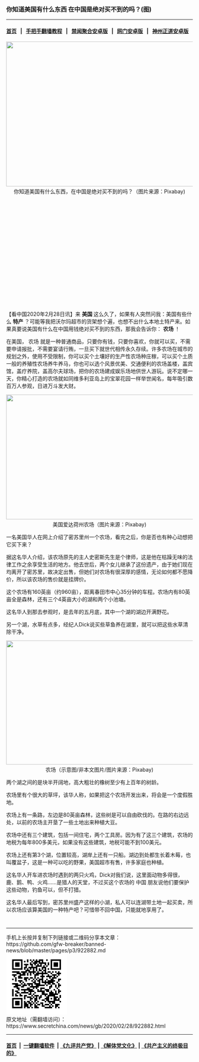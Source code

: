 ### 你知道美国有什么东西 在中国是绝对买不到的吗？(图)
------------------------

#### [首页](https://github.com/gfw-breaker/banned-news/blob/master/README.md) &nbsp;&nbsp;|&nbsp;&nbsp; [手把手翻墙教程](https://github.com/gfw-breaker/guides/wiki) &nbsp;&nbsp;|&nbsp;&nbsp; [禁闻聚合安卓版](https://github.com/gfw-breaker/bn-android) &nbsp;&nbsp;|&nbsp;&nbsp; [网门安卓版](https://github.com/oGate2/oGate) &nbsp;&nbsp;|&nbsp;&nbsp; [神州正道安卓版](https://github.com/SzzdOgate/update) 



<div class="article_right" style="fone-color:#000">
 <p style="text-align: center;">
  <img alt="" src="//img3.secretchina.com/pic/2020/2-13/p2626202a597975599-ss.jpg" style="height:391px; width:600px"/>
  <br>
   你知道美国有什么东西，在中国是绝对买不到的吗？（图片来源：Pixabay)
   <span id="hideid" name="hideid" style="color:red;display:none;">
    <span href="https://www.secretchina.com">
    </span>
   </span>
  </br>
 </p>
 <div id="txt-mid1-t21-2017">
  <ins class="adsbygoogle" data-ad-client="ca-pub-1276641434651360" data-ad-slot="2451032099" style="display:inline-block;width:336px;height:280px">
  </ins>
  <div id="SC-22xxx">
  </div>
 </div>
 <p>
  【看中国2020年2月28日讯】来
  <strong>
   <span href="https://www.secretchina.com/news/gb/tag/美国" target="_blank">
    美国
   </span>
  </strong>
  这么久了，如果有人突然问我：美国有些什么
  <strong>
   特产
  </strong>
  ？可能等我把沃尔玛超市的货架想个遍，也想不出什么本地土特产来。如果真要说美国有什么在中国用钱绝对买不到的东西，那我会告诉你：
  <strong>
   农场
  </strong>
  ！
  <span id="hideid" name="hideid" style="color:red;display:none;">
   <span href="https://www.secretchina.com">
   </span>
  </span>
 </p>
 <p>
  在美国，
  <span href="https://www.secretchina.com/news/gb/tag/农场" target="_blank">
   农场
  </span>
  就是一种普通商品，只要你有钱，只要你喜欢，你就可以买，不需要申请报批，不需要宴请行贿，一旦买下就世代相传永久存续。许多农场在城市的规划之外，使用不受限制，你可以买个土壤好的生产性农场种庄稼，可以买个土质一般的养殖性农场养牛养马，你也可以选个风景优美、交通便利的农场盖楼，盖宾馆，盖疗养院，盖高尔夫球场，把你的农场建成娱乐场地供世人游玩。说不定哪一天，你精心打造的农场就如同维多利亚岛上的宝翠花园一样举世闻名，每年吸引数百万人参观，日进万斗发大财。
 </p>
 <p style="text-align:center">
  <img alt="" src="http://img2.secretchina.com/pic/2019/5-7/p2419342a730763821-ss.jpg" style="height:337px; width:600px"/>
  <br>
   美国爱达荷州农场（图片来源：Pixabay)
  </br>
 </p>
 <p>
  一名美国华人在网上介绍了密苏里州一个农场，看完之后，你是否也有种心动想把它买下来？
 </p>
 <p>
  据这名华人介绍，该农场原先的主人史密斯先生是个律师，这是他在枯躁无味的法律工作之余享受生活的地方。他去世后，两个女儿继承了这份遗产，由于她们现在均离开了密苏里，故决定出售，但她们对农场有很深厚的感情，无论如何都不愿降价，所以该农场的售价就是挂牌价。
 </p>
 <p>
  这个农场有160英亩（约960亩），距离春田市中心35分钟的车程。农场内有80英亩全是森林，还有三个4英亩大小的湖和两个小池塘。
 </p>
 <p>
  这名华人到那去参观时，是去年的五月底，其中一个湖的湖边开满野花。
 </p>
 <p>
  另一个湖，水草有点多，经纪人Dick说买些草鱼养在湖里，就可以把这些水草清除干净。
 </p>
 <p style="text-align: center;">
  <img alt="" src="//img3.secretchina.com/pic/2020/2-13/p2626201a20393506-ss.jpg" style="height:335px; width:600px"/>
  <br>
   农场（示意图/非本文图片/图片来源：Pixabay)
  </br>
 </p>
 <p>
  两个湖之间的是块半开阔地，高大粗壮的橡树至少有上百年的树龄。
 </p>
 <p>
  农场里有个很大的草坪，该华人称，如果把这个农场开发出来，将会是一个度假胜地。
 </p>
 <p>
  农场上有一条路，左边是80英亩森林，这些树是可以自由砍伐的。在路的右边远处，以前的农场主开垦了一些土地出来种植大豆。
 </p>
 <p>
  农场中还有三个建筑，包括一间住宅，两个工具房。因为有了这三个建筑，农场的地税为每年800多美元，如果没有这些建筑，地税可能不到100美元。
 </p>
 <p>
  农场上还有第3个湖，位置较高，湖岸上还有一只船。湖边到处都生长着木莓，也叫覆盆子，这是一种可以吃的野果，美国超市有售，许多家庭也种植。
 </p>
 <p>
  这名华人开车进农场时遇到的两只火鸡，Dick对我们说，这里面动物多得很，鹿、鹅、鸭、火鸡......是猎人的天堂，不过买这个农场的
  <span href="https://www.secretchina.com" target="_blank">
   中国
  </span>
  朋友说他们要保护这些动物，钓鱼可以，但不打猎。
 </p>
 <p>
  这名华人最后写到，密苏里州盛产这样的小湖，私人可以连湖带土地一起买卖，所以农场应该算美国的一种特产吧？可惜带不回中国，只能就地享用了。
  <center>
   <div>
    <div id="txt-mid2-t22-2017" style="display: block;  max-height: 351px;  overflow: hidden;">
     <div id="SC-21xxx">
     </div>
     <ins class="adsbygoogle" data-ad-client="ca-pub-1276641434651360" data-ad-format="auto" data-ad-slot="4301710469" data-full-width-responsive="true" style="display:block">
     </ins>
    </div>
   </div>
  </center>
  <div style="padding-top:12px;">
  </div>
 </p>
</div>

<hr/>
手机上长按并复制下列链接或二维码分享本文章：<br/>
https://github.com/gfw-breaker/banned-news/blob/master/pages/p3/922882.md <br/>
<a href='https://github.com/gfw-breaker/banned-news/blob/master/pages/p3/922882.md'><img src='https://github.com/gfw-breaker/banned-news/blob/master/pages/p3/922882.md.png'/></a> <br/>
原文地址（需翻墙访问）：https://www.secretchina.com/news/gb/2020/02/28/922882.html


------------------------
#### [首页](https://github.com/gfw-breaker/banned-news/blob/master/README.md) &nbsp;|&nbsp; [一键翻墙软件](https://github.com/gfw-breaker/nogfw/blob/master/README.md) &nbsp;| [《九评共产党》](https://github.com/gfw-breaker/9ping.md/blob/master/README.md#九评之一评共产党是什么) | [《解体党文化》](https://github.com/gfw-breaker/jtdwh.md/blob/master/README.md) | [《共产主义的终极目的》](https://github.com/gfw-breaker/gczydzjmd.md/blob/master/README.md)


<img src='http://gfw-breaker.win/banned-news/pages/p3/922882.md' width='0px' height='0px'/>